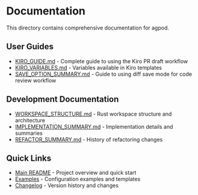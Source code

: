 # Documentation

This directory contains comprehensive documentation for agpod.

## User Guides

- [KIRO_GUIDE.md](KIRO_GUIDE.md) - Complete guide to using the Kiro PR draft workflow
- [KIRO_VARIABLES.md](KIRO_VARIABLES.md) - Variables available in Kiro templates
- [SAVE_OPTION_SUMMARY.md](SAVE_OPTION_SUMMARY.md) - Guide to using diff save mode for code review workflow

## Development Documentation

- [WORKSPACE_STRUCTURE.md](WORKSPACE_STRUCTURE.md) - Rust workspace structure and architecture
- [IMPLEMENTATION_SUMMARY.md](IMPLEMENTATION_SUMMARY.md) - Implementation details and summaries
- [REFACTOR_SUMMARY.md](REFACTOR_SUMMARY.md) - History of refactoring changes

## Quick Links

- [Main README](../README.md) - Project overview and quick start
- [Examples](../examples/) - Configuration examples and templates
- [Changelog](../CHANGELOG.md) - Version history and changes
